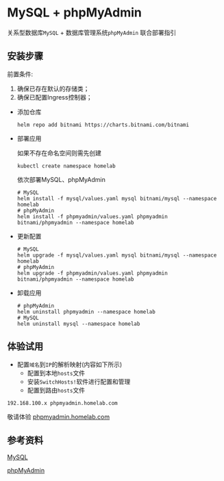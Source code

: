 # MySQL + phpMyAdmin

关系型数据库`MySQL` + 数据库管理系统`phpMyAdmin` 联合部署指引

## 安装步骤

前置条件:
1. 确保已存在默认的存储类；
2. 确保已配置Ingress控制器；

- 添加仓库

    ```shell
    helm repo add bitnami https://charts.bitnami.com/bitnami
    ```

- 部署应用

    如果不存在命名空间则需先创建

    ```shell
    kubectl create namespace homelab
    ```

    依次部署MySQL、phpMyAdmin

    ```shell
    # MySQL
    helm install -f mysql/values.yaml mysql bitnami/mysql --namespace homelab
    # phpMyAdmin
    helm install -f phpmyadmin/values.yaml phpmyadmin bitnami/phpmyadmin --namespace homelab
    ```

- 更新配置

    ```shell
    # MySQL
    helm upgrade -f mysql/values.yaml mysql bitnami/mysql --namespace homelab
    # phpMyAdmin
    helm upgrade -f phpmyadmin/values.yaml phpmyadmin bitnami/phpmyadmin --namespace homelab
    ```

- 卸载应用

    ```shell
    # phpMyAdmin
    helm uninstall phpmyadmin --namespace homelab
    # MySQL
    helm uninstall mysql --namespace homelab
    ```

## 体验试用

- 配置`域名`到`IP`的解析映射(内容如下所示)
  - 配置到本地`hosts`文件
  - 安装`SwitchHosts!`软件进行配置和管理
  - 配置到路由`hosts`文件

```text
192.168.100.x phpmyadmin.homelab.com
```

敬请体验 [phpmyadmin.homelab.com](http://phpmyadmin.homelab.com/)

## 参考资料

[MySQL](https://artifacthub.io/packages/helm/bitnami/mysql)

[phpMyAdmin](https://artifacthub.io/packages/helm/bitnami/phpmyadmin)
